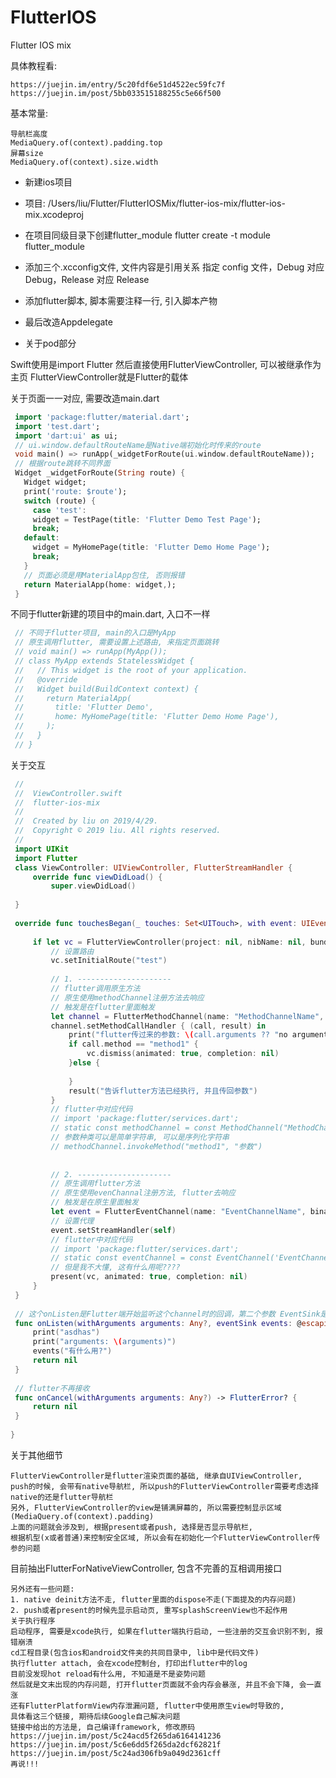# FlutterIOS
Flutter IOS mix

   具体教程看: 
    
    https://juejin.im/entry/5c20fdf6e51d4522ec59fc7f
    https://juejin.im/post/5bb033515188255c5e66f500

   基本常量:
   
    导航栏高度
    MediaQuery.of(context).padding.top
    屏幕size
    MediaQuery.of(context).size.width

* 新建ios项目
- 项目:  /Users/liu/Flutter/FlutterIOSMix/flutter-ios-mix/flutter-ios-mix.xcodeproj
* 在项目同级目录下创建flutter_module
flutter create -t module flutter_module
- 添加三个.xcconfig文件, 文件内容是引用关系
指定 config 文件，Debug 对应 Debug，Release 对应 Release
* 添加flutter脚本, 脚本需要注释一行, 引入脚本产物
- 最后改造Appdelegate
* 关于pod部分

Swift使用是import Flutter
然后直接使用FlutterViewController, 可以被继承作为主页
FlutterViewController就是Flutter的载体

   关于页面一一对应, 需要改造main.dart
   
   ```Dart
    import 'package:flutter/material.dart';
    import 'test.dart';
    import 'dart:ui' as ui;
    // ui.window.defaultRouteName是Native端初始化时传来的route
    void main() => runApp(_widgetForRoute(ui.window.defaultRouteName));
    // 根据route跳转不同界面
    Widget _widgetForRoute(String route) {
      Widget widget;
      print('route: $route');
      switch (route) {
        case 'test':
        widget = TestPage(title: 'Flutter Demo Test Page');
        break;
      default:
        widget = MyHomePage(title: 'Flutter Demo Home Page');
        break;
      }
      // 页面必须是用MaterialApp包住, 否则报错
      return MaterialApp(home: widget,);
    }
   ```
    
   不同于flutter新建的项目中的main.dart, 入口不一样
   ```Dart
    // 不同于flutter项目, main的入口是MyApp
    // 原生调用flutter, 需要设置上述路由, 来指定页面跳转
    // void main() => runApp(MyApp());
    // class MyApp extends StatelessWidget {
    //   // This widget is the root of your application.
    //   @override
    //   Widget build(BuildContext context) {
    //     return MaterialApp(
    //       title: 'Flutter Demo',
    //       home: MyHomePage(title: 'Flutter Demo Home Page'),
    //     );
    //   }
    // }
   ```
    
    
   关于交互
   ```Swift
    //
    //  ViewController.swift
    //  flutter-ios-mix
    //
    //  Created by liu on 2019/4/29.
    //  Copyright © 2019 liu. All rights reserved.
    //
    import UIKit
    import Flutter
    class ViewController: UIViewController, FlutterStreamHandler {
        override func viewDidLoad() {
            super.viewDidLoad()
        
    }
    
    override func touchesBegan(_ touches: Set<UITouch>, with event: UIEvent?) {
        
        if let vc = FlutterViewController(project: nil, nibName: nil, bundle: nil) {
            // 设置路由
            vc.setInitialRoute("test")
            
            // 1. ---------------------
            // flutter调用原生方法
            // 原生使用methodChannel注册方法去响应
            // 触发是在flutter里面触发
            let channel = FlutterMethodChannel(name: "MethodChannelName", binaryMessenger: vc)
            channel.setMethodCallHandler { (call, result) in
                print("flutter传过来的参数: \(call.arguments ?? "no arguments")")
                if call.method == "method1" {
                    vc.dismiss(animated: true, completion: nil)
                }else {
                    
                }
                result("告诉flutter方法已经执行, 并且传回参数")
            }
            // flutter中对应代码
            // import 'package:flutter/services.dart';
            // static const methodChannel = const MethodChannel("MethodChannelName");
            // 参数种类可以是简单字符串, 可以是序列化字符串
            // methodChannel.invokeMethod("method1", "参数")
            
            
            // 2. ---------------------
            // 原生调用flutter方法
            // 原生使用evenChannal注册方法, flutter去响应
            // 触发是在原生里面触发
            let event = FlutterEventChannel(name: "EventChannelName", binaryMessenger: vc)
            // 设置代理
            event.setStreamHandler(self)
            // flutter中对应代码
            // import 'package:flutter/services.dart';
            // static const eventChannel = const EventChannel('EventChannelName');
            // 但是我不大懂, 这有什么用呢????
            present(vc, animated: true, completion: nil)
        }
    }
    
    // 这个onListen是Flutter端开始监听这个channel时的回调，第二个参数 EventSink是用来传数据的载体。
    func onListen(withArguments arguments: Any?, eventSink events: @escaping FlutterEventSink) -> FlutterError? {
        print("asdhas")
        print("arguments: \(arguments)")
        events("有什么用?")
        return nil
    }
    
    // flutter不再接收
    func onCancel(withArguments arguments: Any?) -> FlutterError? {
        return nil
    }
    
}
```

关于其他细节
   
    FlutterViewController是flutter渲染页面的基础, 继承自UIViewController,
    push的时候, 会带有native导航栏, 所以push的FlutterViewController需要考虑选择native的还是flutter导航栏
    另外, FlutterViewController的view是铺满屏幕的, 所以需要控制显示区域(MediaQuery.of(context).padding)
    上面的问题就会涉及到, 根据present或者push, 选择是否显示导航栏,
    根据机型(x或者普通)来控制安全区域, 所以会有在初始化一个FlutterViewController传参的问题

目前抽出FlutterForNativeViewController, 包含不完善的互相调用接口

    另外还有一些问题:
    1. native deinit方法不走, flutter里面的dispose不走(下面提及的内存问题)
    2. push或者present的时候先显示启动页, 重写splashScreenView也不起作用
    关于执行程序
    启动程序, 需要是xcode执行, 如果在flutter端执行启动, 一些注册的交互会识别不到, 报错崩溃
    cd工程目录(包含ios和android文件夹的共同目录中, lib中是代码文件)
    执行flutter attach, 会在xcode控制台, 打印出flutter中的log
    目前没发现hot reload有什么用, 不知道是不是姿势问题
    然后就是文末出现的内存问题, 打开flutter页面就不会内存会暴涨, 并且不会下降, 会一直涨
    还有FlutterPlatformView内存泄漏问题, flutter中使用原生view时导致的,
    具体看这三个链接, 期待后续Google自己解决问题
    链接中给出的方法是, 自己编译framework, 修改原码
    https://juejin.im/post/5c24acd5f265da6164141236
    https://juejin.im/post/5c6e6dd5f265da2dcf62821f
    https://juejin.im/post/5c24ad306fb9a049d2361cff
    再说!!!
